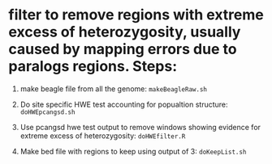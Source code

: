 

# filter to remove regions with extreme excess of heterozygosity, usually caused by mapping errors due to paralogs regions. Steps:

1. make beagle file from all the genome: `makeBeagleRaw.sh`

2. Do site specific HWE test accounting for popualtion structure: `doHWEpcangsd.sh`

3. Use pcangsd hwe test output to remove windows showing evidence for extreme excess of heterozygosity: `doHWEfilter.R`

4. Make bed file with regions to keep using output of 3: `doKeepList.sh`